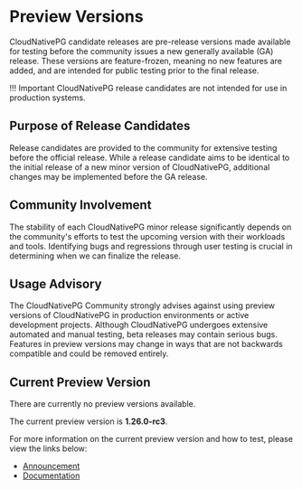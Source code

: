 # Preview Versions
<!-- SPDX-License-Identifier: CC-BY-4.0 -->

CloudNativePG candidate releases are pre-release versions made available for
testing before the community issues a new generally available (GA) release.
These versions are feature-frozen, meaning no new features are added, and are
intended for public testing prior to the final release.

!!! Important
    CloudNativePG release candidates are not intended for use in production
    systems.

## Purpose of Release Candidates

Release candidates are provided to the community for extensive testing before
the official release. While a release candidate aims to be identical to the
initial release of a new minor version of CloudNativePG, additional changes may
be implemented before the GA release.

## Community Involvement

The stability of each CloudNativePG minor release significantly depends on the
community's efforts to test the upcoming version with their workloads and
tools. Identifying bugs and regressions through user testing is crucial in
determining when we can finalize the release.

## Usage Advisory

The CloudNativePG Community strongly advises against using preview versions of
CloudNativePG in production environments or active development projects. Although
CloudNativePG undergoes extensive automated and manual testing, beta releases
may contain serious bugs. Features in preview versions may change in ways that
are not backwards compatible and could be removed entirely.

## Current Preview Version

There are currently no preview versions available.

The current preview version is **1.26.0-rc3**.

For more information on the current preview version and how to test, please view the links below:

- [Announcement](https://cloudnative-pg.io/releases/cloudnative-pg-1-26.0-rc2-released/)
- [Documentation](https://cloudnative-pg.io/documentation/preview/)

